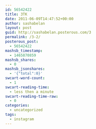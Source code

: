 ```yaml
---
id: 56542422
title: 3ТК
date: 2011-06-09T14:47:52+00:00
author: sashabelan
layout: post
guid: http://sashabelan.posterous.com/3
permalink: /3-2/
posterous_post:
  - 56542422
mashsb_timestamp:
  - 1465870859
mashsb_shares:
  - 0
mashsb_jsonshares:
  - '{"total":0}'
swcart-word-count:
  - 1
swcart-reading-time:
  - less then a minute
swcart-reading-time-raw:
  - 0
categories:
  - uncategorized
tags:
  - instagram
---
```

[](http://instagr.am/p/FbzFq/)